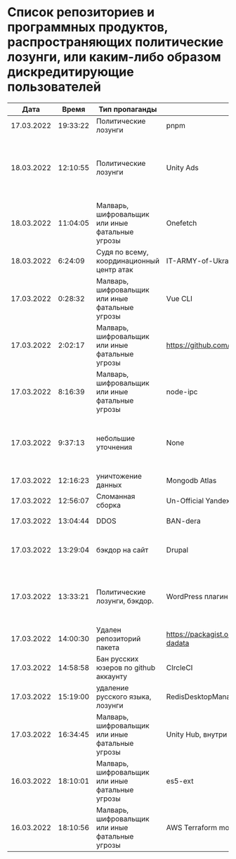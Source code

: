 # Список репозиториев и программных продуктов, распространяющих политические лозунги, или каким-либо образом дискредитирующие пользователей

| Дата  | Время  | Тип пропаганды  | Название  | URL  | Комментарий  |
|---|---|---|---|---|---|
| 17.03.2022 | 19:33:22| Политические лозунги | pnpm | https://github.com/pnpm/pnpm/commit/3c328ec465c597ff558c1f38afbfe2a0c1b02a83 | https://github.com/pnpm/pnpm/commit/0066c11b9779971349d323c9fffced0271535cb7 | Заблокировал сайт pnpm.io для РФ и РБ |
| 18.03.2022 | 12:10:55| Политические лозунги | Unity Ads | https://unity.com/products/unity-ads | Понимаю, что этот случай не относится к опенсорс продуктам, однако он тоже важен, в особенности для разработчиков игр. После встраивания рекламы Unity Ads в мобильную игру, пользователям из России игра начинают показывать вместо рекламы политические лозунги о свержении конституционного строя. Причём на устройстве разработчика ничего подобного не проявляется Мы чудом заметили это благодаря нашим игрокам бета-тестировщикам, которые получили обновление перед основным выпуском. |
| 18.03.2022 | 11:04:05	| Малварь, шифровальщик или иные фатальные угрозы |	Onefetch | https://github.com/o2sh/onefetch | При установке программы подменяет библиотеку libgcc_s.so.1, система перестает отвечать и после перезагрузки система выдает ошибку kernel panic. |
| 18.03.2022 | 6:24:09 | Судя по всему, координационный центр атак | IT-ARMY-of-Ukraine-Resources-in-English | https://github.com/danieldanielecki/IT-ARMY-of-Ukraine-Resources-in-English | Подборка целей и инструментов для атак по инфраструктуре РФ |
| 17.03.2022 | 0:28:32	| Малварь, шифровальщик или иные фатальные угрозы |	Vue CLI | https://github.com/vuejs/vue-cli/issues/7054 | ссылка на isue |
| 17.03.2022 | 2:02:17	| Малварь, шифровальщик или иные фатальные угрозы |	https://github.com/RIAEvangelist/peacenotwar | https://github.com/RIAEvangelist/peacenotwar | Сама библиотека удаляющая файловую систему по IP из России и Белоруссии
| 17.03.2022 | 8:16:39	| Малварь, шифровальщик или иные фатальные угрозы |	node-ipc | https://github.com/RIAEvangelist/node-ipc/issues/233 | https://github.com/vuejs/vue-cli/issues/7054 https://github.com/RIAEvangelist/node-ipc/blob/847047cf7f81ab08352038b2204f0e7633449580/dao/ssl-geospec.js	https://github.com/RIAEvangelist/node-ipc/issues/233 https://github.com/RIAEvangelist/node-ipc/commit/1220522453a0388cb4af1a74fe9a0482b6b3a9f3 | Может удалить все файлы на PC https://github.com/vuejs/vue-cli/issues/7054	https://github.com/RIAEvangelist/node-ipc/issues/233 В библиотеку node-ipc добавили шифровальщик для ip России и Белоруссии. Оно реально всю фс закидывает сердечками, если ты из России и Беларуси. Причем вручную поставили 25% вероятности в начале таймаута, чтобы эта штука была больше похоже на плавающий баг, чем на что-то намеренное. Появились сообщения о том, что уязвимость откатили. https://github.com/arendst/Tasmota/commit/ba32044bb25b820a104428585bf4c91c4e927f88, https://github.com/arendst/Tasmota/commit/b4f99bb74704e4a5f85b7ba9e03b126bf1c43320 |
| 17.03.2022 | 9:37:13 | небольшие уточнения | None | None | "1. Строка 4, важное уточнение, что задеты не ""практически все"" модули, а большая часть и важное уточнение - поддерживаемые сообществом. Т.е. ""практически все модули AWS для Terraform"" предлагаю заменить на ""модули AWS для Terraform поддерживаемые сообществом""" "2. Удалить 13 строку в табличке с названием ""все"", которая не несёт особо смысловой нагрузки и отчасти вводит в заблуждение" UPDATE: Все замечания учтены! |
| 17.03.2022 | 12:16:23 | уничтожение данных | Mongodb Atlas | https://www.securitylab.ru/news/530550.php | Был неприятный инцидент с Mongodb Atlas. Да, это не круто и это многим не нравится. Но это не опенсорсная монга, она на основе опен-сорс |
| 17.03.2022 | 12:56:07 | Сломанная сборка | Un-Official Yandex-XML PHP library | https://packagist.org/packages/anton-shevchuk/yandex-xml-library | В packagist добавлена версия пакета с политическим лозунгом, а исходники удалены из гитхаба. Результат - поломаная сборка проекта |
| 17.03.2022 | 13:04:44 | DDOS | BAN-dera | https://github.com/vnestoruk/ban-dera | Сервис, который ддосит сайты из списка с компьютеров пользователей, у кого открыта вкладка с сайтом. |
| 17.03.2022 | 13:29:04 | бэкдор на сайт | Drupal | https://drupal.ru/glyanec-scam | Компания «Глянец» встраивает на сайты клиентов вредоносный код для обхода защиты и получения полного доступа к сайтам. Они называют это «сервисным входом». 26 февраля руководитель «Глянец» Заика Анатолий в публичном телеграм-чате заявил, что российские сайты, созданные в его компании, будут «взломаны». |
| 17.03.2022 | 13:33:21 | Политические лозунги, бэкдор.	| WordPress плагин Mistape | https://wordpress.org/plugins/mistape/ | Через уязвимость в популярном плагине Mistape злоумышленник получает доступ к разделам администратора, заливает плагин UnderConstruction, с помощью которого на главную страницу сайта выводит произвольную информацию. Обычно это виджет на тему текущих событий в Украине. Автор плагина 24 февраля внёс в него изменения. Дождался, пока обновление разойдётся по пользователям и начал через несколько дней эксплуатировать занесённую туда уязвимость. |
| 17.03.2022 | 14:00:30 | Удален репозиторий пакета | https://packagist.org/packages/fomvasss/laravel-dadata | https://github.com/fomvasss/laravel-dadata | Удален с github |
| 17.03.2022 | 14:58:58 | Бан русских юзеров по github аккаунту | CIrcleCI | https://support.circleci.com/hc/en-us/articles/360043679453-CircleCI-Terms-of-Service-Violation-Sanctioned-Country | Банит, если зайти под русским IP, банит по github-аккаунту или другому способу авторизации, после бана VPN не поможет, только заполнение из формы |
| 17.03.2022 | 15:19:00 | удаление русского языка, лозунги | RedisDesktopManager  | https://github.com/uglide/RedisDesktopManager/commit/8b2b357d9d233100f84a69f81ed22b8caa04fa22 | как бы чего еще туда не заложили вредного |
| 17.03.2022 | 16:34:45	| Малварь, шифровальщик или иные фатальные угрозы |	Unity Hub, внутри которой содержится Vue CLI | https://github.com/vuejs/vue-cli/issues/7054 | Внутри содержится Vue CLI https://forum.unity.com/threads/unity-hub-3-1-release-overview.1253823/ |
| 16.03.2022 | 18:10:01	| Малварь, шифровальщик или иные фатальные угрозы |	es5-ext | https://github.com/medikoo/es5-ext/commit/28de285ed433b45113f01e4ce7c74e9a356b2af2 | Коллеги, обращаем внимание, что популярная библиотека https://www.npmjs.com/package/es5-ext которая не обновлялась до этого 2 года начала получать регулярные обновления которые содержат как негативную пропаганду, так и код по таймзоне увеличивающий утилизацию ресурсов. Смотреть файл - _postinstall.js |
| 16.03.2022 | 18:10:56	| Малварь, шифровальщик или иные фатальные угрозы |	AWS Terraform modules | https://github.com/terraform-aws-modules | "все модули AWS для Terraform поддерживаемые сообществом, также сдублировалось в официальный Registry (https://registry.terraform.io/modules/terraform-aws-modules/vpc/aws/latest), внимание на ""дополнительные соглашения"" внизу README каждого модуля." |
